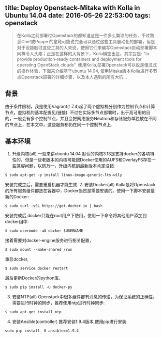 title: Deploy Openstack-Mitaka with Kolla in Ubuntu 14.04
date: 2016-05-26 22:53:00
tags: openstack
---
> 在Kolla之前部署过Openstack的都知道这是一件多么繁琐的任务，不过熟悉Chef或Puppe
的童鞋可能说完全可以通过这些工具自动化的部署，但是对于没接触过这些工具的人来说，使用它们来编写Openstack自动部署脚本同样令人头疼；正是在这样的大背景下，Kolla横空出世，其宗旨是: "to provide production-ready containers and deployment tools for operating OpenStack clouds".
使用Kolla,部署Openstack可以说是傻瓜式的操作体验，下面来介绍基于ubuntu 14.04, 使用Mitaka版本Kolla进行多节点Openstack部署的详细步骤，以及本人遇到的所有大坑...
<!--more-->

## 背景
由于条件限制，我是使用Vagrant(1.7.4)起了两个虚拟机分别作为控制节点和计算节点，虚拟机的基本配置见(链接). 不过在实际多节点部署时，出于高可用的目的，一般会有多个控制节点，并且会把网络服务Neutron和存储服务单独放在不同的节点上，在本文中，这些服务都仍在同一个控制节点上.

## 基本环境
1. 升级内核(all)
一般来讲ubuntu 14.04 默认的内核3.13是支持docker的各项特性的，但是一些老版本的内核可能跟Docker使用的AUFS和OverlayFS存在一些兼容问题，以防万一，升级内核到最新版本肯定没错.
```
$ sudo apt-get -y install linux-image-generic-lts-wily
```
安装完成之后，需要重启机器才能生效.
2. 安装Docker(all)
Kolla是将Openstack的所有服务组件都放在容器中，Docker当然是需要安装的。使用一下脚本安装最新的Docker:
```
$ sudo curl -sSL https://get.docker.io | bash
```
安装完成后,docker只能在root用户下使用，使用一下命令将其他用户添加到docker组中:
```
$ sudo usermode -aG docker $USERNAME
```
接着需要对docker-engine服务进行相关配置，
```
$ sudo mount --make-shared /run
```
重启docker,
```
$ sudo service docker restart
```
最后更新Docker的python库，
```
$ sudo pip install -U docker-py
```

3. 安装NTP(all)
Openstack中很多组件都有消息的传递，为保证系统的正确性，需要进行时钟的同步，推荐使用ntp进行时钟同步:
```
$ sudo apt-get install ntp
```

4. 安装Ansible(controller)
推荐安装1.9.4版本,使用pip进行安装:
```
sudo pip install -U ansible==1.9.4
```
